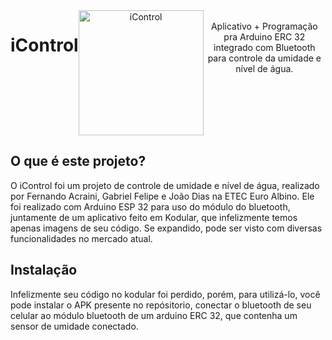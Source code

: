 
<div style="display: flex;" align="center"><br>
<h1>iControl</h1>
<div style="display:flex; flex-direction:"column"">
<img align="center" alt="iControl" height="200" width="200" src="https://user-images.githubusercontent.com/121250213/233271620-9e6aa279-2625-46da-a1b8-33d76482900a.jpeg">
</div>
<br>
Aplicativo + Programação pra Arduino ERC 32 integrado com Bluetooth para controle da umidade e nível de água.
</div>



## O que é este projeto?
O iControl foi um projeto de controle de umidade e nível de água, realizado por Fernando Acraini, Gabriel Felipe e João Dias na ETEC Euro Albino. 
Ele foi realizado com Arduino ESP 32 para uso do módulo do bluetooth, juntamente de um aplicativo feito em Kodular, que infelizmente temos apenas imagens de seu código.
Se expandido, pode ser visto com diversas funcionalidades no mercado atual.


## Instalação
Infelizmente seu código no kodular foi perdido, porém, para utilizá-lo, você pode instalar o APK presente no repósitorio, conectar o bluetooth de seu celular ao módulo bluetooth de um
arduino ERC 32, que contenha um sensor de umidade conectado.


